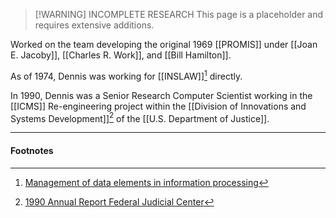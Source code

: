 > [!WARNING] INCOMPLETE RESEARCH
> This page is a placeholder and requires extensive additions. 

Worked on the team developing the original 1969 [[PROMIS]] under [[Joan E. Jacoby]], [[Charles R. Work]], and [[Bill Hamilton]].

As of 1974, Dennis was working for [[INSLAW]][^2] directly.

In 1990, Dennis was a Senior Research Computer Scientist working in the [[ICMS]] Re-engineering project within the [[Division of Innovations and Systems Development]][^1] of the [[U.S. Department of Justice]].

---
#### Footnotes

[^1]: [1990 Annual Report Federal Judicial Center](https://www.ojp.gov/pdffiles1/Digitization/132273NCJRS.pdf)
[^2]: [Management of data elements in information processing](https://archive.org/details/managementofdata7446mcew/page/474/mode/2up?q=%22dennis+w.+wright%22)